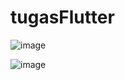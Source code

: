 # tugasFlutter
![image](https://github.com/adi94958/tugasFlutter/assets/117360640/83b0fec9-7191-4893-8f05-1b4c7accd1c5)

![image](https://github.com/adi94958/tugasFlutter/assets/117360640/965c2815-148e-4c3b-b137-70b2b62f3131)
